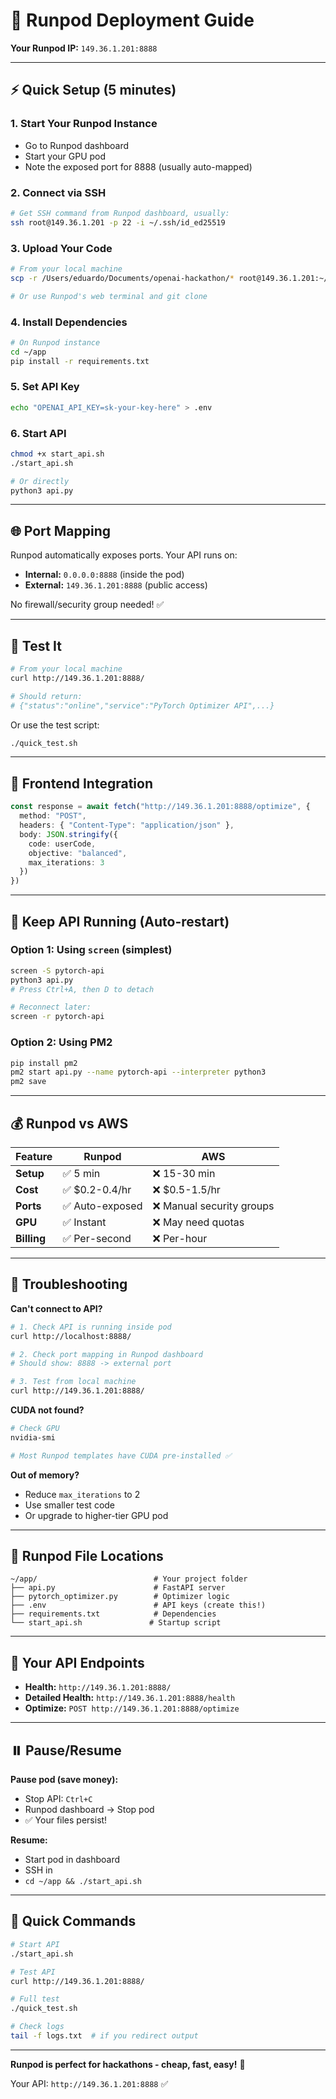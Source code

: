 # 🚀 Runpod Deployment Guide

**Your Runpod IP:** `149.36.1.201:8888`

---

## ⚡ Quick Setup (5 minutes)

### 1. Start Your Runpod Instance
- Go to Runpod dashboard
- Start your GPU pod
- Note the exposed port for 8888 (usually auto-mapped)

### 2. Connect via SSH
```bash
# Get SSH command from Runpod dashboard, usually:
ssh root@149.36.1.201 -p 22 -i ~/.ssh/id_ed25519
```

### 3. Upload Your Code
```bash
# From your local machine
scp -r /Users/eduardo/Documents/openai-hackathon/* root@149.36.1.201:~/app/

# Or use Runpod's web terminal and git clone
```

### 4. Install Dependencies
```bash
# On Runpod instance
cd ~/app
pip install -r requirements.txt
```

### 5. Set API Key
```bash
echo "OPENAI_API_KEY=sk-your-key-here" > .env
```

### 6. Start API
```bash
chmod +x start_api.sh
./start_api.sh

# Or directly
python3 api.py
```

---

## 🌐 Port Mapping

Runpod automatically exposes ports. Your API runs on:
- **Internal:** `0.0.0.0:8888` (inside the pod)
- **External:** `149.36.1.201:8888` (public access)

No firewall/security group needed! ✅

---

## 🧪 Test It

```bash
# From your local machine
curl http://149.36.1.201:8888/

# Should return:
# {"status":"online","service":"PyTorch Optimizer API",...}
```

Or use the test script:
```bash
./quick_test.sh
```

---

## 🎨 Frontend Integration

```typescript
const response = await fetch("http://149.36.1.201:8888/optimize", {
  method: "POST",
  headers: { "Content-Type": "application/json" },
  body: JSON.stringify({
    code: userCode,
    objective: "balanced",
    max_iterations: 3
  })
})
```

---

## 🔄 Keep API Running (Auto-restart)

### Option 1: Using `screen` (simplest)
```bash
screen -S pytorch-api
python3 api.py
# Press Ctrl+A, then D to detach

# Reconnect later:
screen -r pytorch-api
```

### Option 2: Using PM2
```bash
pip install pm2
pm2 start api.py --name pytorch-api --interpreter python3
pm2 save
```

---

## 💰 Runpod vs AWS

| Feature | Runpod | AWS |
|---------|--------|-----|
| **Setup** | ✅ 5 min | ❌ 15-30 min |
| **Cost** | ✅ $0.2-0.4/hr | ❌ $0.5-1.5/hr |
| **Ports** | ✅ Auto-exposed | ❌ Manual security groups |
| **GPU** | ✅ Instant | ❌ May need quotas |
| **Billing** | ✅ Per-second | ❌ Per-hour |

---

## 🐛 Troubleshooting

**Can't connect to API?**
```bash
# 1. Check API is running inside pod
curl http://localhost:8888/

# 2. Check port mapping in Runpod dashboard
# Should show: 8888 -> external port

# 3. Test from local machine
curl http://149.36.1.201:8888/
```

**CUDA not found?**
```bash
# Check GPU
nvidia-smi

# Most Runpod templates have CUDA pre-installed ✅
```

**Out of memory?**
- Reduce `max_iterations` to 2
- Use smaller test code
- Or upgrade to higher-tier GPU pod

---

## 📁 Runpod File Locations

```
~/app/                          # Your project folder
├── api.py                      # FastAPI server
├── pytorch_optimizer.py        # Optimizer logic
├── .env                        # API keys (create this!)
├── requirements.txt            # Dependencies
└── start_api.sh               # Startup script
```

---

## 🎯 Your API Endpoints

- **Health:** `http://149.36.1.201:8888/`
- **Detailed Health:** `http://149.36.1.201:8888/health`
- **Optimize:** `POST http://149.36.1.201:8888/optimize`

---

## ⏸️ Pause/Resume

**Pause pod (save money):**
- Stop API: `Ctrl+C`
- Runpod dashboard → Stop pod
- ✅ Your files persist!

**Resume:**
- Start pod in dashboard
- SSH in
- `cd ~/app && ./start_api.sh`

---

## 🚀 Quick Commands

```bash
# Start API
./start_api.sh

# Test API
curl http://149.36.1.201:8888/

# Full test
./quick_test.sh

# Check logs
tail -f logs.txt  # if you redirect output
```

---

**Runpod is perfect for hackathons - cheap, fast, easy!** 💪

Your API: `http://149.36.1.201:8888` ✅
